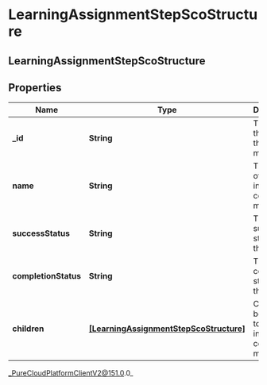 # LearningAssignmentStepScoStructure

## LearningAssignmentStepScoStructure

## Properties

|Name | Type | Description | Notes|
|------------ | ------------- | ------------- | -------------|
| **_id** | **String** | The id of this SCO in the course manifest | [optional] |
| **name** | **String** | The name of this SCO in the course manifest | [optional] |
| **successStatus** | **String** | The success status of this SCO | [optional] |
| **completionStatus** | **String** | The completion status of this SCO | [optional] |
| **children** | [**[LearningAssignmentStepScoStructure]**](LearningAssignmentStepScoStructure) | Child items belonging to this SCO in the course manifest | [optional] |



_PureCloudPlatformClientV2@151.0.0_
